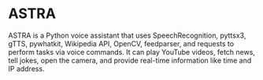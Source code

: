 # ASTRA
ASTRA is a Python voice assistant that uses SpeechRecognition, pyttsx3, gTTS, pywhatkit, Wikipedia API, OpenCV, feedparser, and requests to perform tasks via voice commands. It can play YouTube videos, fetch news, tell jokes, open the camera, and provide real-time information like time and IP address.
